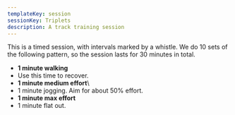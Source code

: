 ```yaml
---
templateKey: session
sessionKey: Triplets
description: A track training session
---
```

This is a timed session, with intervals marked by a whistle. We do 10 sets of the following pattern, so the session lasts for 30 minutes in total.

- **1 minute walking**
- Use this time to recover.
- **1 minute medium effort**\
- 1 minute jogging. Aim for about 50% effort.
- **1 minute max effort**
- 1 minute flat out.